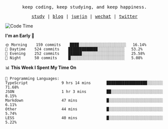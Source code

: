 <p align="center">
  <samp>
    <span>keep coding, keep studying, and keep happiness.</span>
  </samp>
</p>

<p align="center">
  <samp>
    <a href="https://github.com/ouduidui/fe-study">study</a> |
    <a href="https://deweyou.me">blog</a>  |
    <a href="https://juejin.cn/user/4309700183594366">juejin</a> |
    <a href="https://user-images.githubusercontent.com/54696834/165071004-6509e3f2-90c3-448c-9d92-3da42b0c2021.jpeg">wechat</a> |
    <a href="https://twitter.com/ouduidui">twitter</a>
  </samp>
</p>

<!--START_SECTION:waka-->
![Code Time](http://img.shields.io/badge/Code%20Time-2%2C328%20hrs%2017%20mins-blue)

**I'm an Early 🐤** 

```text
🌞 Morning    159 commits    ████░░░░░░░░░░░░░░░░░░░░░   16.14% 
🌆 Daytime    524 commits    █████████████░░░░░░░░░░░░   53.2% 
🌃 Evening    252 commits    ██████░░░░░░░░░░░░░░░░░░░   25.58% 
🌙 Night      50 commits     █░░░░░░░░░░░░░░░░░░░░░░░░   5.08%

```


📊 **This Week I Spent My Time On** 

```text
💬 Programming Languages: 
TypeScript               9 hrs 14 mins       ██████████████████░░░░░░░   71.68% 
JSON                     1 hr 3 mins         ██░░░░░░░░░░░░░░░░░░░░░░░   8.15% 
Markdown                 47 mins             █░░░░░░░░░░░░░░░░░░░░░░░░   6.11% 
Other                    44 mins             █░░░░░░░░░░░░░░░░░░░░░░░░   5.74% 
LESS                     40 mins             █░░░░░░░░░░░░░░░░░░░░░░░░   5.22%

```


<!--END_SECTION:waka-->
